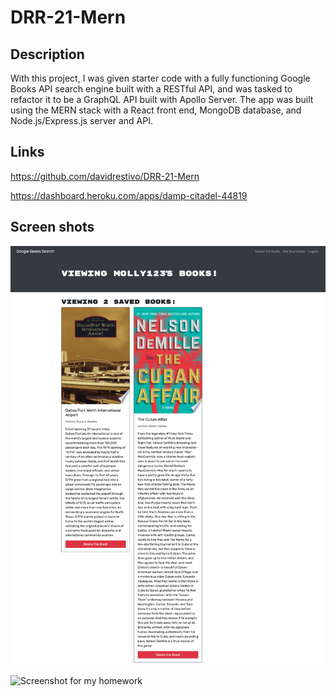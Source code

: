 # DRR-21-Mern

## Description

With this project, I was given starter code with a fully functioning Google Books API search engine built with a RESTful API, and was tasked to refactor it to be a GraphQL API built with Apollo Server. The app was built using the MERN stack with a React front end, MongoDB database, and Node.js/Express.js server and API.

## Links

https://github.com/davidrestivo/DRR-21-Mern

https://dashboard.heroku.com/apps/damp-citadel-44819


## Screen shots

![Screenshot for my homework](./assets/DRR-Mern-21-Saved_Books.png)

![Screenshot for my homework](./assets/DRR-Mern-21-Search-Books.png)



